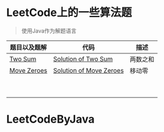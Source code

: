 # LeetCode上的一些算法题

> 使用Java作为解题语言



| 题目以及题解  |代码| 描述
| --------- | -------- | ------- |
| [Two Sum]  | [Solution of Two Sum] | 两数之和|
|[Move Zeroes]|[Solution of Move Zeroes]|移动零|
|||
|||
|||
|||
|||
|||
|||
|||
|||




[Two Sum]: https://github.com/pikapiu/LeetCodeByJava/blob/master/note/array/two-num.md

[Solution of Two Sum]: https://github.com/pikapiu/LeetCodeByJava/blob/master/src/main/code/array/TwoNum.java

[Move Zeroes]: https://github.com/pikapiu/LeetCodeByJava/blob/master/note/array/move-zeroes.md

[Solution of Move Zeroes]: https://github.com/pikapiu/LeetCodeByJava/blob/master/src/main/code/array/MoveZeroes.java






# LeetCodeByJava

